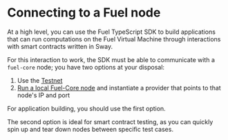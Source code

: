# Connecting to a Fuel node

At a high level, you can use the Fuel TypeScript SDK to build applications that can run computations on the Fuel Virtual Machine through interactions with smart contracts written in Sway.

For this interaction to work, the SDK must be able to communicate with a `fuel-core` node; you have two options at your disposal:

1. Use the [Testnet](../providers/connecting-to-testnet.md)
2. [Run a local Fuel-Core node](https://docs.fuel.network/guides/running-a-node/) and instantiate a provider that points to that node's IP and port

For application building, you should use the first option.

The second option is ideal for smart contract testing, as you can quickly spin up and tear down nodes between specific test cases.
